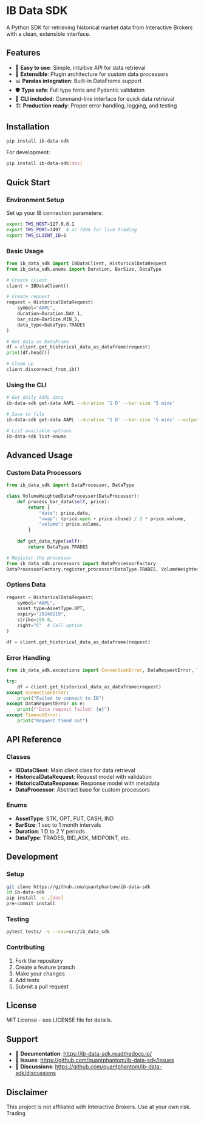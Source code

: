 # IB Data SDK

A Python SDK for retrieving historical market data from Interactive Brokers with a clean, extensible interface.

## Features

- 🚀 **Easy to use**: Simple, intuitive API for data retrieval
- 🔧 **Extensible**: Plugin architecture for custom data processors  
- 📊 **Pandas integration**: Built-in DataFrame support
- 🛡️ **Type safe**: Full type hints and Pydantic validation
- 📱 **CLI included**: Command-line interface for quick data retrieval
- 🏗️ **Production ready**: Proper error handling, logging, and testing

## Installation

```bash
pip install ib-data-sdk
```

For development:
```bash
pip install ib-data-sdk[dev]
```

## Quick Start

### Environment Setup

Set up your IB connection parameters:

```bash
export TWS_HOST=127.0.0.1
export TWS_PORT=7497  # or 7496 for live trading
export TWS_CLIENT_ID=1
```

### Basic Usage

```python
from ib_data_sdk import IBDataClient, HistoricalDataRequest
from ib_data_sdk.enums import Duration, BarSize, DataType

# Create client
client = IBDataClient()

# Create request
request = HistoricalDataRequest(
    symbol="AAPL",
    duration=Duration.DAY_1, 
    bar_size=BarSize.MIN_5,
    data_type=DataType.TRADES
)

# Get data as DataFrame
df = client.get_historical_data_as_dataframe(request)
print(df.head())

# Clean up
client.disconnect_from_ib()
```

### Using the CLI

```bash
# Get daily AAPL data
ib-data-sdk get-data AAPL --duration '1 D' --bar-size '5 mins'

# Save to file
ib-data-sdk get-data AAPL --duration '1 D' --bar-size '5 mins' --output aapl_data.csv

# List available options
ib-data-sdk list-enums
```

## Advanced Usage

### Custom Data Processors

```python
from ib_data_sdk import DataProcessor, DataType

class VolumeWeightedDataProcessor(DataProcessor):
    def process_bar_data(self, price):
        return {
            "date": price.date,
            "vwap": (price.open + price.close) / 2 * price.volume,
            "volume": price.volume,
        }
    
    def get_data_type(self):
        return DataType.TRADES

# Register the processor
from ib_data_sdk.processors import DataProcessorFactory
DataProcessorFactory.register_processor(DataType.TRADES, VolumeWeightedDataProcessor)
```

### Options Data

```python
request = HistoricalDataRequest(
    symbol="AAPL",
    asset_type=AssetType.OPT,
    expiry="20240119",
    strike=150.0,
    right="C"  # Call option
)

df = client.get_historical_data_as_dataframe(request)
```

### Error Handling

```python
from ib_data_sdk.exceptions import ConnectionError, DataRequestError, TimeoutError

try:
    df = client.get_historical_data_as_dataframe(request)
except ConnectionError:
    print("Failed to connect to IB")
except DataRequestError as e:
    print(f"Data request failed: {e}")
except TimeoutError:
    print("Request timed out")
```

## API Reference

### Classes

- **IBDataClient**: Main client class for data retrieval
- **HistoricalDataRequest**: Request model with validation
- **HistoricalDataResponse**: Response model with metadata
- **DataProcessor**: Abstract base for custom processors

### Enums

- **AssetType**: STK, OPT, FUT, CASH, IND
- **BarSize**: 1 sec to 1 month intervals
- **Duration**: 1 D to 2 Y periods  
- **DataType**: TRADES, BID_ASK, MIDPOINT, etc.

## Development

### Setup

```bash
git clone https://github.com/quantphantom/ib-data-sdk
cd ib-data-sdk
pip install -e .[dev]
pre-commit install
```

### Testing

```bash
pytest tests/ -v --cov=src/ib_data_sdk
```

### Contributing

1. Fork the repository
2. Create a feature branch
3. Make your changes
4. Add tests
5. Submit a pull request

## License

MIT License - see LICENSE file for details.

## Support

- 📖 **Documentation**: https://ib-data-sdk.readthedocs.io/
- 🐛 **Issues**: https://github.com/quantphantom/ib-data-sdk/issues
- 💬 **Discussions**: https://github.com/quantphantom/ib-data-sdk/discussions

## Disclaimer

This project is not affiliated with Interactive Brokers. Use at your own risk.
Trading
